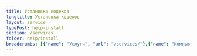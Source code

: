 ```yaml
---
title: Установка кодеков
longtitle: Установка кодеков
layout: service
typePost: help-install
section: /services
folder: help/install
breadcrumbs: [{"name": "Услуги", "url": "/services/"},{"name": "Компьютерная помощь", "url": "/services/help/"},{"name": "Установка ПО", "url": "/services/help/install/"}]
---
```

